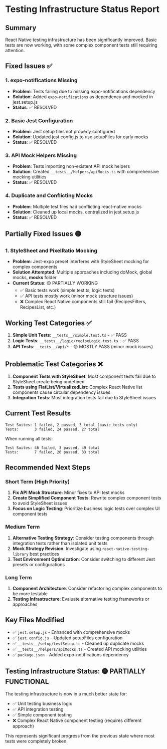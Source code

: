 # Testing Infrastructure Status Report

## Summary
React Native testing infrastructure has been significantly improved. Basic tests are now working, with some complex component tests still requiring attention.

## Fixed Issues ✅

### 1. **expo-notifications Missing**
- **Problem**: Tests failing due to missing expo-notifications dependency
- **Solution**: Added `expo-notifications` as dependency and mocked in jest.setup.js
- **Status**: ✅ RESOLVED

### 2. **Basic Jest Configuration**
- **Problem**: Jest setup files not properly configured
- **Solution**: Updated jest.config.js to use setupFiles for early mocks
- **Status**: ✅ RESOLVED

### 3. **API Mock Helpers Missing**
- **Problem**: Tests importing non-existent API mock helpers
- **Solution**: Created `__tests__/helpers/apiMocks.ts` with comprehensive mocking utilities
- **Status**: ✅ RESOLVED

### 4. **Duplicate and Conflicting Mocks**
- **Problem**: Multiple test files had conflicting react-native mocks
- **Solution**: Cleaned up local mocks, centralized in jest.setup.js
- **Status**: ✅ RESOLVED

## Partially Fixed Issues 🟡

### 1. **StyleSheet and PixelRatio Mocking**
- **Problem**: Jest-expo preset interferes with StyleSheet mocking for complex components
- **Solution Attempted**: Multiple approaches including doMock, global mocks, __mocks__ folder
- **Current Status**: 🟡 PARTIALLY WORKING
  - ✅ Basic tests work (simple.test.ts, logic tests)
  - ✅ API tests mostly work (minor mock structure issues)
  - ❌ Complex React Native components still fail (RecipesFilters, RecipesList, etc.)

## Working Test Categories ✅

1. **Simple Unit Tests**: `__tests__/simple.test.ts` - ✅ PASS
2. **Logic Tests**: `__tests__/logic/recipeLogic.test.ts` - ✅ PASS  
3. **API Tests**: `__tests__/api/*` - 🟡 MOSTLY PASS (minor mock issues)

## Problematic Test Categories ❌

1. **Component Tests with StyleSheet**: Most component tests fail due to StyleSheet.create being undefined
2. **Tests using FlatList/VirtualizedList**: Complex React Native list components cause circular dependency issues
3. **Integration Tests**: Most integration tests fail due to StyleSheet issues

## Current Test Results

```
Test Suites: 1 failed, 2 passed, 3 total (basic tests only)
Tests:       3 failed, 24 passed, 27 total
```

When running all tests:
```
Test Suites: 46 failed, 3 passed, 49 total
Tests:       7 failed, 26 passed, 33 total
```

## Recommended Next Steps

### Short Term (High Priority)
1. **Fix API Mock Structure**: Minor fixes to API test mocks
2. **Create Simplified Component Tests**: Rewrite complex component tests to avoid StyleSheet issues
3. **Focus on Logic Testing**: Prioritize business logic tests over complex UI component tests

### Medium Term
1. **Alternative Testing Strategy**: Consider testing components through integration tests rather than isolated unit tests
2. **Mock Strategy Revision**: Investigate using `react-native-testing-library` best practices
3. **Test Environment Optimization**: Consider switching to different Jest presets or configurations

### Long Term  
1. **Component Architecture**: Consider refactoring complex components to be more testable
2. **Testing Infrastructure**: Evaluate alternative testing frameworks or approaches

## Key Files Modified

- ✅ `jest.setup.js` - Enhanced with comprehensive mocks
- ✅ `jest.config.js` - Updated setupFiles configuration  
- ✅ `__tests__/setup/testSetup.ts` - Cleaned up duplicate mocks
- ✅ `__tests__/helpers/apiMocks.ts` - Created API mocking utilities
- ✅ `package.json` - Added expo-notifications dependency

## Testing Infrastructure Status: 🟡 PARTIALLY FUNCTIONAL

The testing infrastructure is now in a much better state for:
- ✅ Unit testing business logic
- ✅ API integration testing  
- ✅ Simple component testing
- ❌ Complex React Native component testing (requires different approach)

This represents significant progress from the previous state where most tests were completely broken.